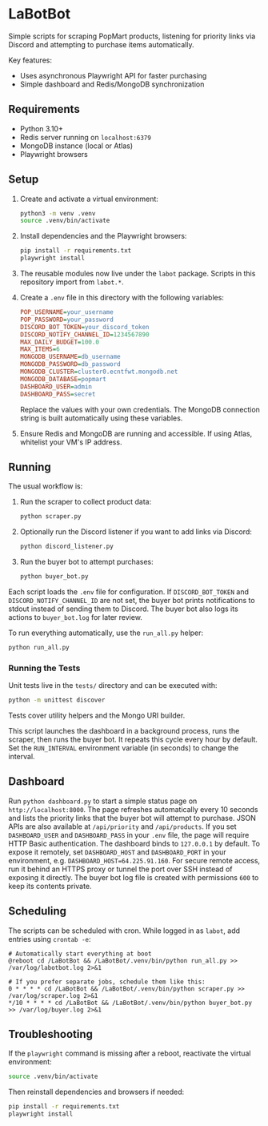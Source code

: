 # LaBotBot

Simple scripts for scraping PopMart products, listening for priority links via Discord and attempting to purchase items automatically.

Key features:
- Uses asynchronous Playwright API for faster purchasing
- Simple dashboard and Redis/MongoDB synchronization

## Requirements

- Python 3.10+
- Redis server running on `localhost:6379`
- MongoDB instance (local or Atlas)
- Playwright browsers

## Setup

1. Create and activate a virtual environment:
   ```bash
   python3 -m venv .venv
   source .venv/bin/activate
   ```
2. Install dependencies and the Playwright browsers:
   ```bash
   pip install -r requirements.txt
   playwright install
   ```
3. The reusable modules now live under the `labot` package. Scripts in this
   repository import from `labot.*`.

4. Create a `.env` file in this directory with the following variables:
   ```ini
   POP_USERNAME=your_username
   POP_PASSWORD=your_password
   DISCORD_BOT_TOKEN=your_discord_token
   DISCORD_NOTIFY_CHANNEL_ID=1234567890
   MAX_DAILY_BUDGET=100.0
   MAX_ITEMS=6
   MONGODB_USERNAME=db_username
   MONGODB_PASSWORD=db_password
   MONGODB_CLUSTER=cluster0.ecntfwt.mongodb.net
   MONGODB_DATABASE=popmart
   DASHBOARD_USER=admin
   DASHBOARD_PASS=secret
   ```
   Replace the values with your own credentials. The MongoDB connection string is built automatically using these variables.
4. Ensure Redis and MongoDB are running and accessible. If using Atlas, whitelist your VM's IP address.

## Running

The usual workflow is:

1. Run the scraper to collect product data:
   ```bash
   python scraper.py
   ```
2. Optionally run the Discord listener if you want to add links via Discord:
   ```bash
   python discord_listener.py
   ```
3. Run the buyer bot to attempt purchases:
   ```bash
   python buyer_bot.py
   ```

Each script loads the `.env` file for configuration. If `DISCORD_BOT_TOKEN` and
`DISCORD_NOTIFY_CHANNEL_ID` are not set, the buyer bot prints notifications to
stdout instead of sending them to Discord.
The buyer bot also logs its actions to `buyer_bot.log` for later review.

To run everything automatically, use the `run_all.py` helper:

```bash
python run_all.py
```

### Running the Tests

Unit tests live in the `tests/` directory and can be executed with:

```bash
python -m unittest discover
```

Tests cover utility helpers and the Mongo URI builder.

This script launches the dashboard in a background process, runs the scraper,
then runs the buyer bot. It repeats this cycle every hour by default. Set the
`RUN_INTERVAL` environment variable (in seconds) to change the interval.
## Dashboard

Run `python dashboard.py` to start a simple status page on `http://localhost:8000`.
The page refreshes automatically every 10 seconds and lists the priority links
that the buyer bot will attempt to purchase. JSON APIs are also available at
`/api/priority` and `/api/products`.
If you set `DASHBOARD_USER` and `DASHBOARD_PASS` in your `.env` file, the page
will require HTTP Basic authentication. The dashboard binds to `127.0.0.1` by
default. To expose it remotely, set `DASHBOARD_HOST` and `DASHBOARD_PORT` in
your environment, e.g. `DASHBOARD_HOST=64.225.91.160`. For secure remote
access, run it behind an HTTPS proxy or tunnel the port over SSH instead of
exposing it directly. The buyer bot log file is created with permissions `600`
to keep its contents private.
## Scheduling

The scripts can be scheduled with cron. While logged in as `labot`, add entries using `crontab -e`:

```cron
# Automatically start everything at boot
@reboot cd /LaBotBot && /LaBotBot/.venv/bin/python run_all.py >> /var/log/labotbot.log 2>&1

# If you prefer separate jobs, schedule them like this:
0 * * * * cd /LaBotBot && /LaBotBot/.venv/bin/python scraper.py >> /var/log/scraper.log 2>&1
*/10 * * * * cd /LaBotBot && /LaBotBot/.venv/bin/python buyer_bot.py >> /var/log/buyer.log 2>&1
```

## Troubleshooting

If the `playwright` command is missing after a reboot, reactivate the virtual
environment:

```bash
source .venv/bin/activate
```

Then reinstall dependencies and browsers if needed:

```bash
pip install -r requirements.txt
playwright install
```

